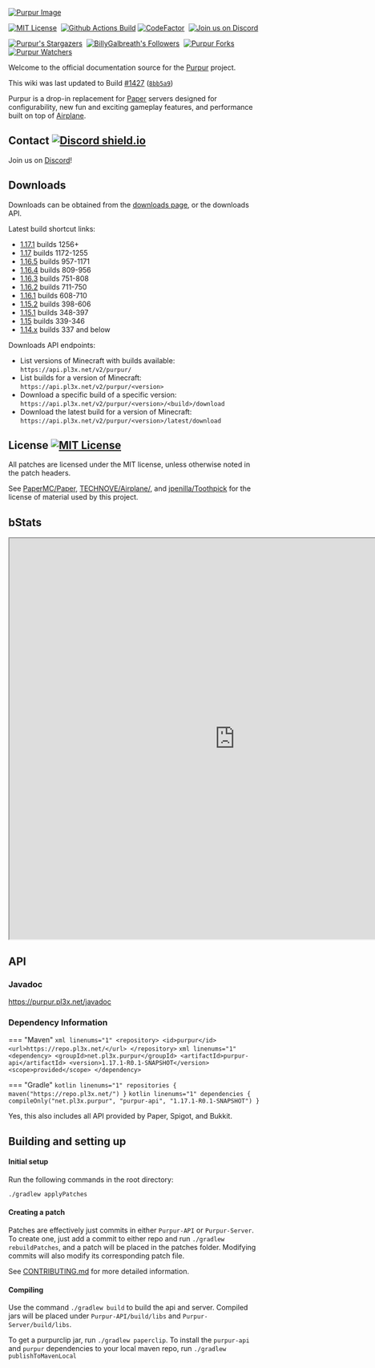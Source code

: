 [![Purpur Image](https://repository-images.githubusercontent.com/184300222/14b11480-3303-11eb-8ca4-ea5711d942fb)](https://purpur.pl3x.net)

<div markdown="1" id="center">

[![MIT License](https://img.shields.io/github/license/pl3xgaming/Purpur?&logo=github)](License)&nbsp;
[![Github Actions Build](https://img.shields.io/github/workflow/status/pl3xgaming/purpur/Build?event=push&logo=github)](https://purpur.pl3x.net/downloads/)
[![CodeFactor](https://www.codefactor.io/repository/github/pl3xgaming/purpur/badge)](https://www.codefactor.io/repository/github/pl3xgaming/purpur)&nbsp;
[![Join us on Discord](https://img.shields.io/discord/685683385313919172.svg?label=&logo=discord&logoColor=ffffff&color=7389D8&labelColor=6A7EC2)](https://discord.gg/mtAAnkk)&nbsp;  

[![Purpur's Stargazers](https://img.shields.io/github/stars/pl3xgaming/Purpur?label=stars&logo=github)](https://github.com/pl3xgaming/Purpur/stargazers)&nbsp;
[![BillyGalbreath's Followers](https://img.shields.io/github/followers/BillyGalbreath?label=followers&logo=github)](https://github.com/BillyGalbreath?tab=followers)&nbsp;
[![Purpur Forks](https://img.shields.io/github/forks/pl3xgaming/Purpur?label=forks&logo=github)](https://github.com/pl3xgaming/Purpur/network/members)&nbsp;
[![Purpur Watchers](https://img.shields.io/github/watchers/pl3xgaming/Purpur?label=watchers&logo=github)](https://github.com/pl3xgaming/Purpur/watchers)&nbsp;

Welcome to the official documentation source for the&nbsp;[Purpur](https://github.com/pl3xgaming/Purpur/)&nbsp;project.

This wiki was last updated to Build&nbsp;[#1427](https://api.pl3x.net/v2/purpur/1.17.1/1345/download)&nbsp;([`8bb5a9`](https://github.com/pl3xgaming/Purpur/commit/8bb5a93918fd4de33f0a1c9ad93a0c48a59a8ecb))

Purpur is a drop-in replacement for [Paper](https://github.com/PaperMC/Paper) servers designed for configurability, new fun and exciting gameplay features, and performance built on top of [Airplane](https://github.com/TECHNOVE/Airplane/).

</div>

## Contact [![Discord shield.io](https://img.shields.io/discord/685683385313919172.svg?label=&logo=discord&logoColor=ffffff&color=7389D8&labelColor=6A7EC2)](https://discord.gg/mtAAnkk)

Join us on [Discord](https://discord.gg/mtAAnkk)!

## Downloads

Downloads can be obtained from the [downloads page](https://purpur.pl3x.net/downloads/), or the downloads API.

Latest build shortcut links:

* [1.17.1](https://api.pl3x.net/v2/purpur/1.17.1/latest/download) builds 1256+
* [1.17](https://api.pl3x.net/v2/purpur/1.17/latest/download) builds 1172-1255
* [1.16.5](https://api.pl3x.net/v2/purpur/1.16.5/latest/download) builds 957-1171
* [1.16.4](https://api.pl3x.net/v2/purpur/1.16.4/latest/download) builds 809-956
* [1.16.3](https://api.pl3x.net/v2/purpur/1.16.3/latest/download) builds 751-808
* [1.16.2](https://api.pl3x.net/v2/purpur/1.16.2/latest/download) builds 711-750
* [1.16.1](https://api.pl3x.net/v2/purpur/1.16.1/latest/download) builds 608-710
* [1.15.2](https://api.pl3x.net/v2/purpur/1.15.2/latest/download) builds 398-606
* [1.15.1](https://api.pl3x.net/v2/purpur/1.15.1/latest/download) builds 348-397
* [1.15](https://api.pl3x.net/v2/purpur/1.15/latest/download) builds 339-346
* [1.14.x](https://api.pl3x.net/v2/purpur/1.14.4/latest/download) builds 337 and below


Downloads API endpoints:

 * List versions of Minecraft with builds available:  
 `https://api.pl3x.net/v2/purpur/`
 * List builds for a version of Minecraft:  
 `https://api.pl3x.net/v2/purpur/<version>`
 * Download a specific build of a specific version:  
 `https://api.pl3x.net/v2/purpur/<version>/<build>/download`
 * Download the latest build for a version of Minecraft:  
 `https://api.pl3x.net/v2/purpur/<version>/latest/download`

## License [![MIT License](https://img.shields.io/github/license/pl3xgaming/Purpur?&logo=github)](./#license)

All patches are licensed under the MIT license, unless otherwise noted in the patch headers.

See [PaperMC/Paper](https://github.com/PaperMC/Paper), [TECHNOVE/Airplane/](https://github.com/TECHNOVE/Airplane/), and [jpenilla/Toothpick](https://github.com/jpenilla/Toothpick) for the license of material used by this project.

## bStats

<iframe src="https://purpur.pl3x.net/stats" loading="lazy" title="hi" height="800" width="900"></iframe>


## API

### Javadoc

https://purpur.pl3x.net/javadoc

### Dependency Information
=== "Maven"
    ``` xml linenums="1"
    <repository>
        <id>purpur</id>
        <url>https://repo.pl3x.net/</url>
    </repository>
    ```
    ``` xml linenums="1"
    <dependency>
        <groupId>net.pl3x.purpur</groupId>
        <artifactId>purpur-api</artifactId>
        <version>1.17.1-R0.1-SNAPSHOT</version>
        <scope>provided</scope>
    </dependency>
    ```

=== "Gradle"
    ``` kotlin linenums="1"
    repositories {
        maven("https://repo.pl3x.net/")
    }
    ```
    ``` kotlin linenums="1"
    dependencies {
        compileOnly("net.pl3x.purpur", "purpur-api", "1.17.1-R0.1-SNAPSHOT")
    }
    ```

Yes, this also includes all API provided by Paper, Spigot, and Bukkit.

## Building and setting up

#### Initial setup
Run the following commands in the root directory:

``` bash linenums="1"
./gradlew applyPatches
```

#### Creating a patch
Patches are effectively just commits in either `Purpur-API` or `Purpur-Server`. 
To create one, just add a commit to either repo and run `./gradlew rebuildPatches`, and a 
patch will be placed in the patches folder. Modifying commits will also modify its 
corresponding patch file.

See [CONTRIBUTING.md](https://github.com/pl3xgaming/Purpur/blob/ver/1.16.5/CONTRIBUTING.md) for more detailed information.


#### Compiling

Use the command `./gradlew build` to build the api and server. Compiled jars
will be placed under `Purpur-API/build/libs` and `Purpur-Server/build/libs`.

To get a purpurclip jar, run `./gradlew paperclip`.
To install the `purpur-api` and `purpur` dependencies to your local maven repo, run `./gradlew publishToMavenLocal`
